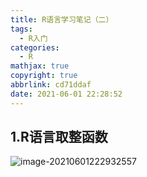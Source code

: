 ```yaml
---
title: R语言学习笔记（二）
tags:
  - R入门
categories:
  - R
mathjax: true
copyright: true
abbrlink: cd71ddaf
date: 2021-06-01 22:28:52
---
```


## 1.R语言取整函数

![image-20210601222932557](https://gitee.com/grant1499/blog-pic/raw/master/img/202110232140337.png)